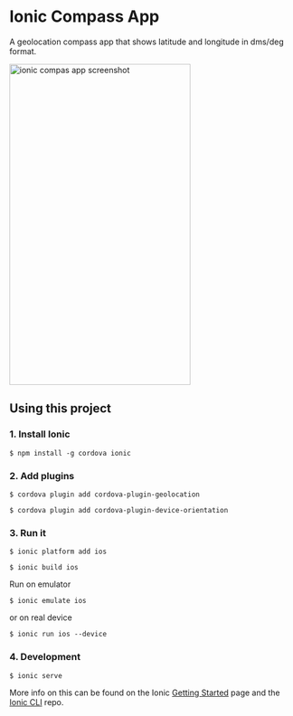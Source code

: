 Ionic Compass App
=====================

A geolocation compass app that shows latitude and longitude in dms/deg format.

<img src="https://dl.dropboxusercontent.com/u/3841253/compas-screenshot.png" width="320" height="568" alt="ionic compas app screenshot" />

## Using this project

### 1. Install Ionic
```
$ npm install -g cordova ionic
```

### 2. Add plugins
```
$ cordova plugin add cordova-plugin-geolocation
```

```
$ cordova plugin add cordova-plugin-device-orientation
```

### 3. Run it
```
$ ionic platform add ios
```

```
$ ionic build ios
```

Run on emulator

```
$ ionic emulate ios
```

or on real device

```
$ ionic run ios --device
```

### 4. Development
 ```
 $ ionic serve
 ```

More info on this can be found on the Ionic [Getting Started](http://ionicframework.com/getting-started) page and the [Ionic CLI](https://github.com/driftyco/ionic-cli) repo.
